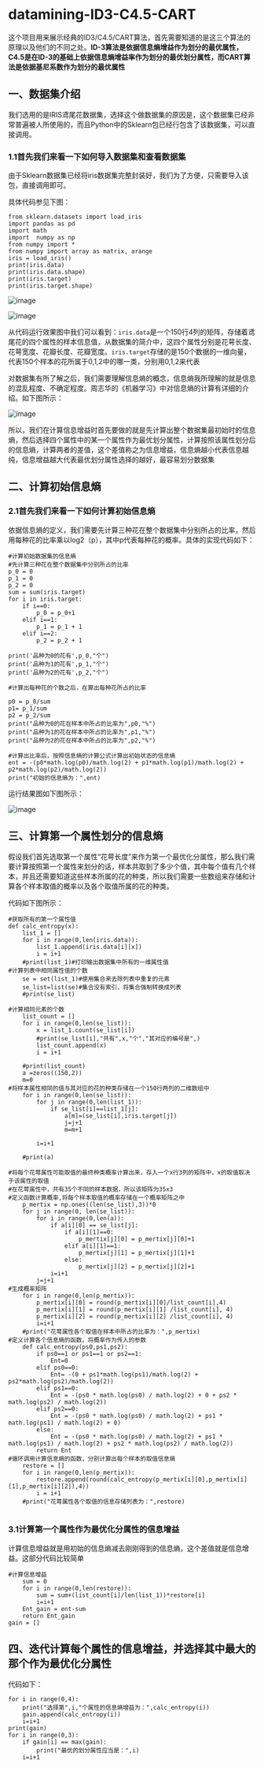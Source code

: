 # datamining-ID3-C4.5-CART
这个项目用来展示经典的ID3/C4.5/CART算法，首先需要知道的是这三个算法的原理以及他们的不同之处。****__ID-3算法是依据信息熵增益作为划分的最优属性，C4.5是在ID-3的基础上依据信息熵增益率作为划分的最优划分属性，而CART算法是依据基尼系数作为划分的最优属性__****
## 一、数据集介绍
我们选用的是IRIS鸢尾花数据集，选择这个做数据集的原因是，这个数据集已经非常普遍被人所使用的，而且Python中的Sklearn包已经行包含了该数据集，可以直接调用。

### 1.1首先我们来看一下如何导入数据集和查看数据集

由于Sklearn数据集已经将iris数据集完整封装好，我们为了方便，只需要导入该包，直接调用即可。

具体代码参见下图：

```
from sklearn.datasets import load_iris
import pandas as pd
import math
import  numpy as np
from numpy import *
from numpy import array as matrix, arange
iris = load_iris()
print(iris.data)
print(iris.data.shape)
print(iris.target)
print(iris.target.shape)

```
![image](https://github.com/Gaoshiguo/datamining-ID3-C4.5-CART/blob/master/iris-image/1.png)

![image](https://github.com/Gaoshiguo/datamining-ID3-C4.5-CART/blob/master/iris-image/2.png)

从代码运行效果图中我们可以看到：`iris.data`是一个150行4列的矩阵，存储着鸢尾花的四个属性的样本信息值，从数据集的简介中，这四个属性分别是花萼长度、花萼宽度、花瓣长度、花瓣宽度。`iris.target`存储的是150个数据的一维向量，代表150个样本的花所属于0,1,2中的哪一类，分别用0,1,2来代表

对数据集有所了解之后，我们需要理解信息熵的概念，信息熵我所理解的就是信息的混乱程度、不确定程度。周志华的《机器学习》中对信息熵的计算有详细的介绍。如下图所示：

![image](https://github.com/Gaoshiguo/datamining-ID3-C4.5-CART/blob/master/iris-image/3.png)

所以，我们在计算信息增益时首先要做的就是先计算出整个数据集最初始时的信息熵，然后选择四个属性中的某一个属性作为最优划分属性，计算按照该属性划分后的信息熵，计算两者的差值，这个差值称之为信息增益，信息熵越小代表信息越纯，信息增益越大代表最优划分属性选择的越好，最容易划分数据集

## 二、计算初始信息熵

### 2.1首先我们来看一下如何计算初始信息熵

依据信息熵的定义，我们需要先计算三种花在整个数据集中分别所占的比率，然后用每种花的比率乘以log2（p），其中p代表每种花的概率。具体的实现代码如下：

```
#计算初始数据集的信息熵
#先计算三种花在整个数据集中分别所占的比率
p_0 = 0
p_1 = 0
p_2 = 0
sum = sum(iris.target)
for i in iris.target:
    if i==0:
        p_0 = p_0+1
    elif i==1:
        p_1 = p_1 + 1
    elif i==2:
        p_2 = p_2 + 1

print('品种为0的花有',p_0,"个")
print('品种为1的花有',p_1,"个")
print('品种为2的花有',p_2,"个")

#计算出每种花的个数之后，在算出每种花所占的比率

p0 = p_0/sum
p1= p_1/sum
p2 = p_2/sum
print("品种为0的花在样本中所占的比率为",p0,"%")
print("品种为1的花在样本中所占的比率为",p1,"%")
print("品种为2的花在样本中所占的比率为",p2,"%")

#计算出比率后，按照信息熵的计算公式计算出初始状态的信息熵
ent = -(p0*math.log(p0)/math.log(2) + p1*math.log(p1)/math.log(2) + p2*math.log(p2)/math.log(2))
print("初始的信息熵为：",ent)

```
运行结果图如下图所示：

![image](https://github.com/Gaoshiguo/datamining-ID3-C4.5-CART/blob/master/iris-image/3.png)

## 三、计算第一个属性划分的信息熵

假设我们首先选取第一个属性“花萼长度”来作为第一个最优化分属性，那么我们需要计算按照第一个属性来划分的话，样本共取到了多少个值，其中每个值有几个样本，并且还需要知道这些样本所属的花的种类，所以我们需要一些数组来存储和计算各个样本取值的概率以及各个取值所属的花的种类。

代码如下图所示：

```
#获取所有的第一个属性值
def calc_entropy(x):
    list_1 = []
    for i in range(0,len(iris.data)):
        list_1.append(iris.data[i][x])
        i = i+1
    #print(list_1)#打印输出数据集中所有的一维属性值
#计算列表中相同属性值的个数
    se = set(list_1)#使用集合来去除列表中重复的元素
    se_list=list(se)#集合没有索引，将集合强制转换成列表
    #print(se_list)

#计算相同元素的个数
    list_count = []
    for i in range(0,len(se_list)):
        x = list_1.count(se_list[i])
        #print(se_list[i],"共有",x,"个","其对应的编号是",)
        list_count.append(x)
        i = i+1

    #print(list_count)
    a =zeros((150,2))
    m=0
#将样本属性相同的值与其对应的花的种类存储在一个150行两列的二维数组中
    for i in range(0,len(se_list)):
        for j in range(0,len(list_1)):
            if se_list[i]==list_1[j]:
                a[m]=(se_list[i],iris.target[j])
                j=j+1
                m=m+1

        i=i+1

    #print(a)

#将每个花萼属性可能取值的最终种类概率计算出来，存入一个x行3列的矩阵中，x的取值取决于该属性的取值
#在花萼属性中，共有35个不同的样本数据，所以该矩阵为35x3
#定义函数计算概率,将每个样本取值的概率存储在一个概率矩阵之中
    p_mertix = np.ones((len(se_list),3))*0
    for j in range(0, len(se_list)):
        for i in range(0,len(a)):
            if a[i][0] == se_list[j]:
                if a[i][1]==0:
                    p_mertix[j][0] = p_mertix[j][0]+1
                elif a[i][1]==1:
                    p_mertix[j][1] = p_mertix[j][1]+1
                else:
                    p_mertix[j][2] = p_mertix[j][2]+1
            i=i+1
        j=j+1
#生成概率矩阵
    for i in range(0,len(p_mertix)):
        p_mertix[i][0] = round(p_mertix[i][0]/list_count[i],4)
        p_mertix[i][1] = round(p_mertix[i][1] /list_count[i], 4)
        p_mertix[i][2] = round(p_mertix[i][2] /list_count[i], 4)
        i=i+1
    #print("花萼属性各个取值在样本中所占的比率为：",p_mertix)
#定义计算各个信息熵的函数，将概率作为传入的参数
    def calc_entropy(ps0,ps1,ps2):
        if ps0==1 or ps1==1 or ps2==1:
            Ent=0
        elif ps0==0:
            Ent= -(0 + ps1*math.log(ps1)/math.log(2) + ps2*math.log(ps2)/math.log(2))
        elif ps1==0:
            Ent = -(ps0 * math.log(ps0) / math.log(2) + 0 + ps2 * math.log(ps2) / math.log(2))
        elif ps2==0:
            Ent = -(ps0 * math.log(ps0) / math.log(2) + ps1 * math.log(ps1) / math.log(2) + 0)
        else:
            Ent = -(ps0 * math.log(ps0) / math.log(2) + ps1 * math.log(ps1) / math.log(2) + ps2 * math.log(ps2) / math.log(2))
        return Ent
#循环调用计算信息熵的函数，分别计算出每个样本的取值信息熵
    restore = []
    for i in range(0,len(p_mertix)):
        restore.append(round(calc_entropy(p_mertix[i][0],p_mertix[i][1],p_mertix[i][2]),4))
        i = i+1
    #print("花萼属性各个取值的信息存储列表为：",restore)
    
 ```

### 3.1计算第一个属性作为最优化分属性的信息增益

计算信息增益就是用初始的信息熵减去刚刚得到的信息熵，这个差值就是信息增益。这部分代码比较简单

```
#计算信息增益
    sum = 0
    for i in range(0,len(restore)):
        sum = sum+(list_count[i]/len(list_1))*restore[i]
        i=i+1
    Ent_gain = ent-sum
    return Ent_gain
gain = []

```
## 四、迭代计算每个属性的信息增益，并选择其中最大的那个作为最优化分属性

代码如下：

```
for i in range(0,4):
    print("选择第",i,"个属性的信息熵增益为：",calc_entropy(i))
    gain.append(calc_entropy(i))
    i=i+1
print(gain)
for i in range(0,3):
    if gain[i] == max(gain):
        print("最优的划分属性应当是：",i)
    i=i+1
 
```
